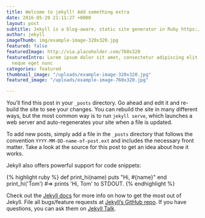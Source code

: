 ```yaml
---
title: Welcome to jekyll! Add something extra
date: 2016-05-20 21:11:27 +0000
layout: post
subtitle: Jekyll is a blog-aware, static site generator in Ruby https://jekyllrb.com
author: jekyll
imageThumb: img/example-image-320x320.jpg
featured: false
featuredImage: http://via.placeholder.com/760x320
featuredIntro: Lorem ipsum dolor sit amet, consectetur adipiscing elit. Fusce bibendum
  neque eget nunc
categories: featured
thumbnail_image: "/uploads/example-image-320x320.jpg"
featured_image: "/uploads/example-image-760x320.jpg"

---
```

You’ll find this post in your `_posts` directory. Go ahead and edit it and re-build the site to see your changes. You can rebuild the site in many different ways, but the most common way is to run `jekyll serve`, which launches a web server and auto-regenerates your site when a file is updated.

To add new posts, simply add a file in the `_posts` directory that follows the convention `YYYY-MM-DD-name-of-post.ext` and includes the necessary front matter. Take a look at the source for this post to get an idea about how it works.

Jekyll also offers powerful support for code snippets:

{% highlight ruby %}
def print_hi(name)
  puts "Hi, #{name}"
end
print_hi('Tom')
#=> prints 'Hi, Tom' to STDOUT.
{% endhighlight %}

Check out the [Jekyll docs][jekyll-docs] for more info on how to get the most out of Jekyll. File all bugs/feature requests at [Jekyll’s GitHub repo][jekyll-gh]. If you have questions, you can ask them on [Jekyll Talk][jekyll-talk].

[jekyll-docs]: http://jekyllrb.com/docs/home
[jekyll-gh]:   https://github.com/jekyll/jekyll
[jekyll-talk]: https://talk.jekyllrb.com/